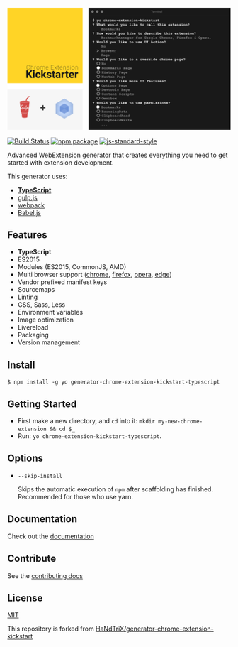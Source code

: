 ![generator-chrome-extension-kickstart-typescript](images/chrome-extension-kickstarter-intro.png)

[![Build Status](https://secure.travis-ci.org/HaNdTriX/generator-chrome-extension-kickstart.png?branch=master)](https://travis-ci.org/HaNdTriX/generator-chrome-extension-kickstart) [![npm package](https://badge.fury.io/js/generator-chrome-extension-kickstart.svg)](https://www.npmjs.com/package/generator-chrome-extension-kickstart)
[![js-standard-style](https://img.shields.io/badge/code%20style-standard-green.svg?style=flat-square)](https://github.com/feross/standard)

Advanced WebExtension generator that creates everything you need to get started with extension development. 

This generator uses:

* **[TypeScript](https://www.typescriptlang.org/)**
* [gulp.js](http://gulpjs.com/)
* [webpack](http://webpack.github.io/docs/)
* [Babel.js](https://babeljs.io/)

## Features

* **TypeScript**
* ES2015
* Modules (ES2015, CommonJS, AMD)
* Multi browser support ([chrome](https://developer.chrome.com/extensions), [firefox](https://wiki.mozilla.org/WebExtensions), [opera](https://dev.opera.com/extensions/), [edge](https://docs.microsoft.com/en-us/microsoft-edge/extensions))
* Vendor prefixed manifest keys
* Sourcemaps
* Linting
* CSS, Sass, Less
* Environment variables
* Image optimization
* Livereload
* Packaging
* Version management

## Install

	$ npm install -g yo generator-chrome-extension-kickstart-typescript

## Getting Started

- First make a new directory, and `cd` into it: `mkdir my-new-chrome-extension && cd $_`
- Run: `yo chrome-extension-kickstart-typescript`.

## Options

* `--skip-install`

  Skips the automatic execution of `npm` after
  scaffolding has finished. \
  Recommended for those who use yarn.

## Documentation

Check out the [documentation](DOCUMENTATION.md)

## Contribute

See the [contributing docs](https://github.com/yeoman/yeoman/blob/master/contributing.md)

## License

[MIT](LICENSE)

This repository is forked from [HaNdTriX/generator\-chrome\-extension\-kickstart](https://github.com/HaNdTriX/generator-chrome-extension-kickstart)
